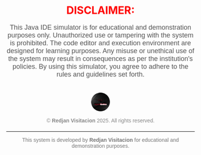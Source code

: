 <h1 align="center">
  <span style="color: red; font-weight: bold;">DISCLAIMER:</span>
</h1>

<p align="center" style="font-size: 18px; font-family: Arial, sans-serif; color: #555;">
  This Java IDE simulator is for educational and demonstration purposes only. Unauthorized use or tampering with the system is prohibited. 
  The code editor and execution environment are designed for learning purposes. Any misuse or unethical use of the system may result in consequences as per the institution's policies. 
  By using this simulator, you agree to adhere to the rules and guidelines set forth.
</p>

<!-- Logo Image -->
<div align="center">
  <img class="headP hlogo" src="img/RPSV.png" alt="use data to see photos" style="max-width: 50px; margin-top: 20px;">
</div>

<!-- Footer -->
<p align="center" style="font-size: 14px; color: #888; font-family: Arial, sans-serif;">
  &copy; <strong>Redjan Visitacion</strong> 2025. All rights reserved.
</p>

<hr style="border: 0; border-top: 1px solid #ccc; margin-top: 20px;">

<p align="center" style="font-size: 14px; color: #777; font-family: Arial, sans-serif;">
  This system is developed by <strong>Redjan Visitacion</strong> for educational and demonstration purposes.
</p>
